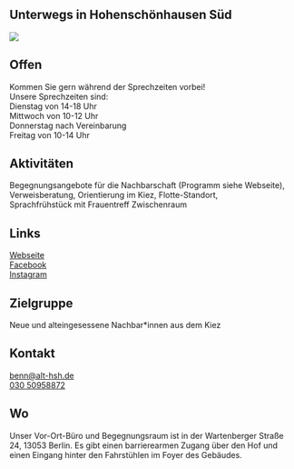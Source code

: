 ## Unterwegs in Hohenschönhausen Süd
<img id="topmedia" src="/Begegnungen/Images/UnterwegsHSHsüd/Unterwegs_logo.jpg" />

## Offen
Kommen Sie gern während der Sprechzeiten vorbei!<br>
Unsere Sprechzeiten sind: <br>
Dienstag von 14-18 Uhr<br>
Mittwoch von 10-12 Uhr <br>
Donnerstag nach Vereinbarung<br>
Freitag von 10-14 Uhr<br>

## Aktivitäten
Begegnungsangebote für die Nachbarschaft (Programm siehe Webseite),<br> Verweisberatung, Orientierung im Kiez, Flotte-Standort,<br> Sprachfrühstück mit Frauentreff Zwischenraum

## Links
<a class="external_link" href="http://www.benn-alt-hsh.de">Webseite</a><br>
<a class="external_link" href="https://www.facebook.com/p/Benn-Alt-Hsh-100091520454548/?locale=de_DE/">Facebook</a><br>
<a class="external_link" href="https://www.instagram.com/benn_althohenschoenhausen/">Instagram</a>

## Zielgruppe
Neue und alteingesessene Nachbar*innen aus dem Kiez 

## Kontakt
[benn@alt-hsh.de](mailto:benn@alt-hsh.de)<br>
<a href="tel:+493050958872">030 50958872</a><br>


## Wo
Unser Vor-Ort-Büro und Begegnungsraum ist in der Wartenberger Straße 24, 13053 Berlin. Es gibt einen barrierearmen Zugang über den Hof und einen Eingang hinter den Fahrstühlen im Foyer des Gebäudes.<br>

<div id="gmap"></div>
<script>window.onload = showMap('Wartenberger Straße 24, 13053, Berlin', 0, 'gmap_mini')</script>


